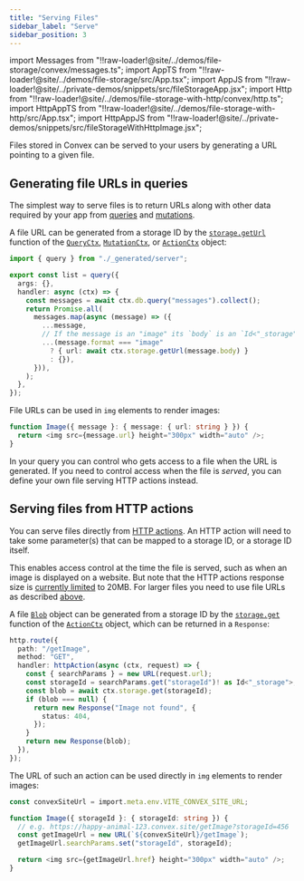 ```yaml
---
title: "Serving Files"
sidebar_label: "Serve"
sidebar_position: 3
---
```


import Messages from "!!raw-loader!@site/../demos/file-storage/convex/messages.ts";
import AppTS from "!!raw-loader!@site/../demos/file-storage/src/App.tsx";
import AppJS from "!!raw-loader!@site/../private-demos/snippets/src/fileStorageApp.jsx";
import Http from "!!raw-loader!@site/../demos/file-storage-with-http/convex/http.ts";
import HttpAppTS from "!!raw-loader!@site/../demos/file-storage-with-http/src/App.tsx";
import HttpAppJS from "!!raw-loader!@site/../private-demos/snippets/src/fileStorageWithHttpImage.jsx";

Files stored in Convex can be served to your users by generating a URL pointing
to a given file.

## Generating file URLs in queries

The simplest way to serve files is to return URLs along with other data required
by your app from [queries](/docs/functions/query-functions.mdx) and
[mutations](/docs/functions/mutation-functions.mdx).

A file URL can be generated from a storage ID by the
[`storage.getUrl`](/api/interfaces/server.StorageReader#geturl) function of the
[`QueryCtx`](/api/interfaces/server.GenericQueryCtx),
[`MutationCtx`](/api/interfaces/server.GenericMutationCtx), or
[`ActionCtx`](/api/interfaces/server.GenericActionCtx) object:


```typescript
import { query } from "./_generated/server";

export const list = query({
  args: {},
  handler: async (ctx) => {
    const messages = await ctx.db.query("messages").collect();
    return Promise.all(
      messages.map(async (message) => ({
        ...message,
        // If the message is an "image" its `body` is an `Id<"_storage">`
        ...(message.format === "image"
          ? { url: await ctx.storage.getUrl(message.body) }
          : {}),
      })),
    );
  },
});

```


File URLs can be used in `img` elements to render images:


```typescript
function Image({ message }: { message: { url: string } }) {
  return <img src={message.url} height="300px" width="auto" />;
}

```


In your query you can control who gets access to a file when the URL is
generated. If you need to control access when the file is _served_, you can
define your own file serving HTTP actions instead.

## Serving files from HTTP actions

You can serve files directly from
[HTTP actions](/docs/functions/http-actions.mdx). An HTTP action will need to
take some parameter(s) that can be mapped to a storage ID, or a storage ID
itself.

This enables access control at the time the file is served, such as when an
image is displayed on a website. But note that the HTTP actions response size is
[currently limited](/docs/functions/http-actions.mdx#limits) to 20MB. For larger
files you need to use file URLs as described
[above](#generating-file-urls-in-queries).

A file [`Blob`](https://developer.mozilla.org/en-US/docs/Web/API/Blob) object
can be generated from a storage ID by the
[`storage.get`](/api/interfaces/server.StorageActionWriter#get) function of the
[`ActionCtx`](/api/interfaces/server.GenericActionCtx) object, which can be
returned in a `Response`:


```typescript
http.route({
  path: "/getImage",
  method: "GET",
  handler: httpAction(async (ctx, request) => {
    const { searchParams } = new URL(request.url);
    const storageId = searchParams.get("storageId")! as Id<"_storage">;
    const blob = await ctx.storage.get(storageId);
    if (blob === null) {
      return new Response("Image not found", {
        status: 404,
      });
    }
    return new Response(blob);
  }),
});

```


The URL of such an action can be used directly in `img` elements to render
images:


```typescript
const convexSiteUrl = import.meta.env.VITE_CONVEX_SITE_URL;

function Image({ storageId }: { storageId: string }) {
  // e.g. https://happy-animal-123.convex.site/getImage?storageId=456
  const getImageUrl = new URL(`${convexSiteUrl}/getImage`);
  getImageUrl.searchParams.set("storageId", storageId);

  return <img src={getImageUrl.href} height="300px" width="auto" />;
}

```

